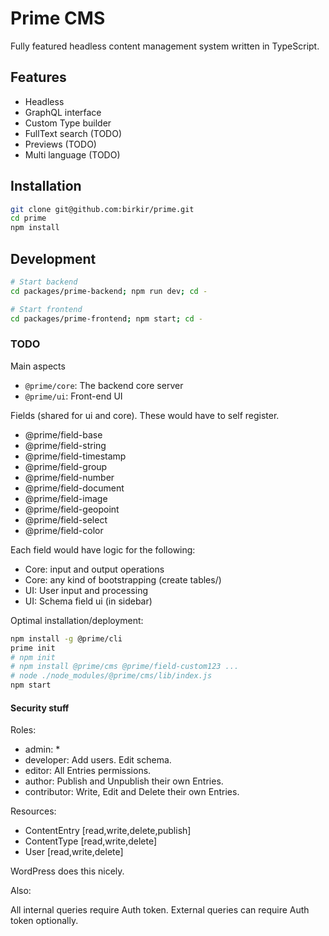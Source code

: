 Prime CMS
=========

Fully featured headless content management system written in TypeScript.

## Features

 - Headless
 - GraphQL interface
 - Custom Type builder
 - FullText search (TODO)
 - Previews (TODO)
 - Multi language (TODO)

## Installation

```bash
git clone git@github.com:birkir/prime.git
cd prime
npm install
```

## Development

```bash
# Start backend
cd packages/prime-backend; npm run dev; cd -

# Start frontend
cd packages/prime-frontend; npm start; cd -
```

### TODO

Main aspects

 - `@prime/core`: The backend core server
 - `@prime/ui`: Front-end UI

Fields (shared for ui and core). These would have to self register.

 - @prime/field-base
 - @prime/field-string
 - @prime/field-timestamp
 - @prime/field-group
 - @prime/field-number
 - @prime/field-document
 - @prime/field-image
 - @prime/field-geopoint
 - @prime/field-select
 - @prime/field-color

Each field would have logic for the following:
 
 - Core: input and output operations
 - Core: any kind of bootstrapping (create tables/)
 - UI: User input and processing
 - UI: Schema field ui (in sidebar)

Optimal installation/deployment:

```bash
npm install -g @prime/cli
prime init
# npm init
# npm install @prime/cms @prime/field-custom123 ...
# node ./node_modules/@prime/cms/lib/index.js
npm start
```

#### Security stuff

Roles:
 - admin: *
 - developer: Add users. Edit schema.
 - editor: All Entries permissions.
 - author: Publish and Unpublish their own Entries.
 - contributor: Write, Edit and Delete their own Entries.

Resources:
 - ContentEntry [read,write,delete,publish]
 - ContentType [read,write,delete]
 - User [read,write,delete]

WordPress does this nicely.

Also:

All internal queries require Auth token.
External queries can require Auth token optionally.
